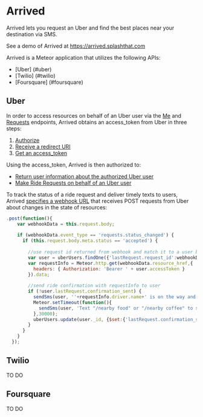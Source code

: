 # Arrived

Arrived lets you request an Uber and find the best places near your destination via SMS.

See a demo of Arrived at https://arrived.splashthat.com

Arrived is a Meteor application that utilizes the following APIs:
* [Uber] (#uber)
* [Twilio] (#twilio)
* [Foursquare] (#foursquare)

## <a name="uber"></a> Uber
In order to access resources on behalf of an Uber user via the [Me](https://developer.uber.com/docs/v1-me) and [Requests](https://developer.uber.com/docs/v1-requests) endpoints, Arrived obtains an access_token from Uber in three steps:

1. [Authorize](https://github.com/nhindman/Arrived/blob/master/server/twillo.js#L235)
2. [Receive a redirect URI](https://github.com/nhindman/Arrived/blob/master/server/twillo.js#L89)
3. [Get an access_token](https://github.com/nhindman/Arrived/blob/master/server/twillo.js#L26)

Using the access_token, Arrived is then authorized to:

* [Return user information about the authorized Uber user](https://github.com/nhindman/Arrived/blob/master/server/twillo.js#L63)
* [Make Ride Requests on behalf of an Uber user](https://github.com/nhindman/Arrived/blob/master/server/twillo.js#L220)

To track the status of a ride request and deliver timely texts to users, Arrived [specifies a webhook URL](https://github.com/nhindman/Arrived/blob/master/server/twillo.js#L113) that receives POST requests from Uber about changes in the state of resources:

```javascript
.post(function(){
    var webhookData = this.request.body;
    
    if (webhookData.event_type == 'requests.status_changed') {
      if (this.request.body.meta.status == 'accepted') {
        
        //use request id returned from webhook and match it to a user based on the request id saved in my app
        var user = uberUsers.findOne({'lastRequest.request_id':webhookData.meta.resource_id});
        var requestInfo = Meteor.http.get(webhookData.resource_href,{
          headers: { Authorization: 'Bearer ' + user.accessToken }
        }).data;
        
        //send ride confirmation with requestInfo to user
        if (!user.lastRequest.confirmation_sent) {
          sendSms(user, ''+requestInfo.driver.name+' is on the way and will arrive in '+requestInfo.eta+'. Look out for a '+requestInfo.vehicle.make+' with the license plate '+requestInfo.vehicle.license_plate+'!');
          Meteor.setTimeout(function(){
            sendSms(user, 'Text "/nearby food" or "/nearby coffee" to see places near your destination');
          },30000);
          uberUsers.update(user._id, {$set:{'lastRequest.confirmation_sent':true}});
        }
      }
    }
  });
```

## <a name="uber"></a> Twilio
TO DO 
## <a name="uber"></a> Foursquare
TO DO
